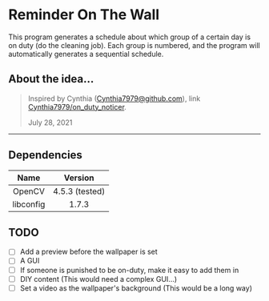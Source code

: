 # Reminder On The Wall

This program generates a schedule about which group of a certain day is on duty (do the cleaning job). Each group is numbered, and the program will automatically generates a sequential schedule.

## About the idea...

> Inspired by Cynthia ([Cynthia7979@github.com](https://github.com/Cynthia7979)), link [Cynthia7979/on_duty_noticer](https://github.com/Cynthia7979/on_duty_noticer).
> 
> July 28, 2021

---

## Dependencies

| Name      | Version        |
| :---:     | :---:          |
| OpenCV    | 4.5.3 (tested) |
| libconfig | 1.7.3          |

## TODO

* [ ] Add a preview before the wallpaper is set
* [ ] A GUI
* [ ] If someone is punished to be on-duty, make it easy to add them in
* [ ] DIY content (This would need a complex GUI...)
* [ ] Set a video as the wallpaper's background (This would be a long way)
